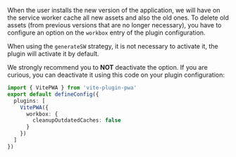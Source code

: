 When the user installs the new version of the application, we will have on the service worker cache all new assets and also the old ones. To delete old assets (from previous versions that are no longer necessary), you have to configure an option on the `workbox` entry of the plugin configuration.

When using the `generateSW` strategy, it is not necessary to activate it, the plugin will activate it by default.

We strongly recommend you to **NOT** deactivate the option. If you are curious, you can deactivate it using this code on your plugin configuration:

```ts
import { VitePWA } from 'vite-plugin-pwa'
export default defineConfig({
  plugins: [
    VitePWA({
      workbox: {
        cleanupOutdatedCaches: false
      }
    })
  ]
})
```
